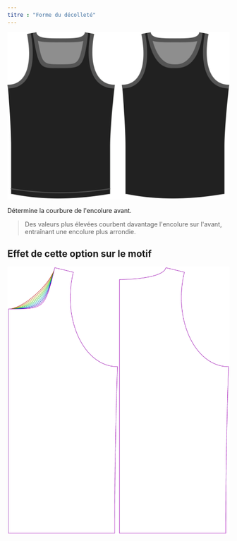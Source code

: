 ```yaml
---
titre : "Forme du décolleté"
---
```


![L'option de forme d'encolure sur Aaron](./necklinebend.svg)

Détermine la courbure de l'encolure avant.

> Des valeurs plus élevées courbent davantage l'encolure sur l'avant, entraînant une encolure plus arrondie.

## Effet de cette option sur le motif

![Cette image montre l'effet de cette option en superposant plusieurs variantes qui ont une valeur différente pour cette option](aaron_necklinebend_sample.svg "Effet de cette option sur le modèle")
